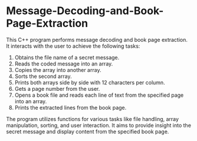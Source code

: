 # Message-Decoding-and-Book-Page-Extraction

This C++ program performs message decoding and book page extraction. It interacts with the user to achieve the following tasks:


1. Obtains the file name of a secret message.
2. Reads the coded message into an array.
3. Copies the array into another array.
4. Sorts the second array.
5. Prints both arrays side by side with 12 characters per column.
6. Gets a page number from the user.
7. Opens a book file and reads each line of text from the specified page into an array.
8. Prints the extracted lines from the book page.

   
The program utilizes functions for various tasks like file handling, array manipulation, sorting, and user interaction. It aims to provide insight into the secret message and display content from the specified book page.
